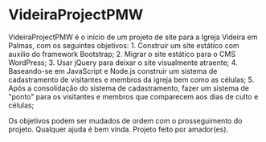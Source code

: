 # VideiraProjectPMW
VideiraProjectPMW é o início de um projeto de site para a Igreja Videira em Palmas, com os seguintes objetivos:
      1. Construir um site estático com auxilio do framework Bootstrap;
      2. Migrar o site estático para o CMS WordPress;
      3. Usar jQuery para deixar o site visualmente atraente;
      4. Baseando-se em JavaScript e Node.js construir um sistema de cadastramento de visitantes e membros da igreja bem como as células;
      5. Após a consolidação do sistema de cadastramento, fazer um sistema de "ponto" para os visitantes e membros que comparecem aos dias          de culto e células;
      
Os objetivos podem ser mudados de ordem com o prosseguimento do projeto. Qualquer ajuda é bem vinda. Projeto feito por amador(es).
